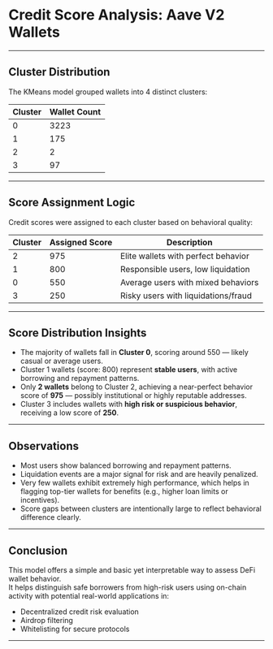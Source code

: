 # Credit Score Analysis: Aave V2 Wallets

************************************************************

## Cluster Distribution

The KMeans model grouped wallets into 4 distinct clusters:

| Cluster | Wallet Count |
|---------|--------------|
|   0     |     3223     |
|   1     |      175     |
|   2     |        2     |
|   3     |       97     |

---

## Score Assignment Logic

Credit scores were assigned to each cluster based on behavioral quality:

| Cluster | Assigned Score | Description                            |
|---------|----------------|----------------------------------------|
|   2     | 975            | Elite wallets with perfect behavior    |
|   1     | 800            | Responsible users, low liquidation     |
|   0     | 550            | Average users with mixed behaviors     |
|   3     | 250            | Risky users with liquidations/fraud    |

---

## Score Distribution Insights

- The majority of wallets fall in **Cluster 0**, scoring around 550 — likely casual or average users.
- Cluster 1 wallets (score: 800) represent **stable users**, with active borrowing and repayment patterns.
- Only **2 wallets** belong to Cluster 2, achieving a near-perfect behavior score of **975** — possibly institutional or highly reputable addresses.
- Cluster 3 includes wallets with **high risk or suspicious behavior**, receiving a low score of **250**.

---

## Observations

- Most users show balanced borrowing and repayment patterns.
- Liquidation events are a major signal for risk and are heavily penalized.
- Very few wallets exhibit extremely high performance, which helps in flagging top-tier wallets for benefits (e.g., higher loan limits or incentives).
- Score gaps between clusters are intentionally large to reflect behavioral difference clearly.

---

## Conclusion

This model offers a simple and basic yet interpretable way to assess DeFi wallet behavior.  
It helps distinguish safe borrowers from high-risk users using on-chain activity with potential real-world applications in:

- Decentralized credit risk evaluation
- Airdrop filtering
- Whitelisting for secure protocols

************************************************************
